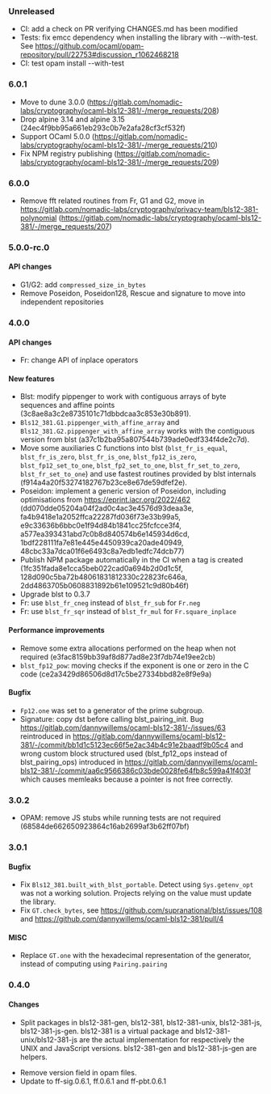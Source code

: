 ### Unreleased

- CI: add a check on PR verifying CHANGES.md has been modified
- Tests: fix emcc dependency when installing the library with --with-test. See
  https://github.com/ocaml/opam-repository/pull/22753#discussion_r1062468218
- CI: test opam install --with-test

### 6.0.1

- Move to dune 3.0.0 (https://gitlab.com/nomadic-labs/cryptography/ocaml-bls12-381/-/merge_requests/208)
- Drop alpine 3.14 and alpine 3.15 (24ec4f9bb95a661eb293c0b7e2afa28cf3cf532f)
- Support OCaml 5.0.0 (https://gitlab.com/nomadic-labs/cryptography/ocaml-bls12-381/-/merge_requests/210)
- Fix NPM registry publishing
  (https://gitlab.com/nomadic-labs/cryptography/ocaml-bls12-381/-/merge_requests/209)

### 6.0.0

- Remove fft related routines from Fr, G1 and G2, move in
  https://gitlab.com/nomadic-labs/cryptography/privacy-team/bls12-381-polynomial (https://gitlab.com/nomadic-labs/cryptography/ocaml-bls12-381/-/merge_requests/207)

### 5.0.0-rc.0

#### API changes

- G1/G2: add `compressed_size_in_bytes`
- Remove Poseidon, Poseidon128, Rescue and signature to move into independent repositories

### 4.0.0

#### API changes

- Fr: change API of inplace operators

#### New features

- Blst: modify pippenger to work with contiguous arrays of byte sequences and
  affine points (3c8ae8a3c2e8735101c71dbbdcaa3c853e30b891).
- `Bls12_381.G1.pippenger_with_affine_array` and
  `Bls12_381.G2.pippenger_with_affine_array` works with the contiguous version
  from blst (a37c1b2ba95a807544b739ade0edf334f4de2c7d).
- Move some auxiliaries C functions into blst (`blst_fr_is_equal`,
  `blst_fr_is_zero`, `blst_fr_is_one`, `blst_fp12_is_zero`,
  `blst_fp12_set_to_one`, `blst_fp2_set_to_one`, `blst_fr_set_to_zero`,
  `blst_fr_set_to_one`) and use fastest routines provided by blst internals
  (f914a4a20f53274182767b23ce8e67de59dfef2e).
- Poseidon: implement a generic version of Poseidon, including optimisations
  from https://eprint.iacr.org/2022/462
  (dd070dde05204a04f2ad0c4ac3e4576d93deaa3e,
  fa4b9418e1a2052ffca22287fd036f73e33b99a5,
  e9c33636b6bbc0e1f94d84b1841cc25fcfcce3f4,
  a577ea393431abd7c0b8d840574b6e145934d6cd,
  1bdf228111fa7e81e445e4450939ca20ade40949,
  48cbc33a7dca01f6e6493c8a7edb1edfc74dcb77)
- Publish NPM package automatically in the CI when a tag is created
  (1fc351fada8e1cca5beb022cad0a694b2d0d1c5f,
  128d090c5ba72b48061831812330c22823fc646a,
  2dd4863705b0608831892b61e109521c9d80b46f)
- Upgrade blst to 0.3.7
- Fr: use `blst_fr_cneg` instead of `blst_fr_sub`  for `Fr.neg`
- Fr: use `blst_fr_sqr` instead of `blst_fr_mul`  for `Fr.square_inplace`

#### Performance improvements

- Remove some extra allocations performed on the heap when not required
  (e3fac8159bb39af8d877ad8e23f7db74e19ee2cb)
- `blst_fp12_pow`: moving checks if the exponent is one or zero in the C code
  (ce2a3429d86506d8d17c5be27334bbd82e8f9e9a)

#### Bugfix

- `Fp12.one` was set to a generator of the prime subgroup.
- Signature: copy dst before calling blst_pairing_init. Bug
  https://gitlab.com/dannywillems/ocaml-bls12-381/-/issues/63 reintroduced in
  https://gitlab.com/dannywillems/ocaml-bls12-381/-/commit/bb1d1c5123ec66f5e2ac34b4c91e2baadf9b05c4
  and wrong custom block structured used (blst_fp12_ops instead of
  blst_pairing_ops) introduced in
  https://gitlab.com/dannywillems/ocaml-bls12-381/-/commit/aa6c9566386c03bde0028fe64fb8c599a41f403f
  which causes memleaks because a pointer is not free correctly.

### 3.0.2

- OPAM: remove JS stubs while running tests are not required
  (68584de662650923864c16ab2699af3b62ff07bf)

### 3.0.1

#### Bugfix

- Fix `Bls12_381.built_with_blst_portable`. Detect using `Sys.getenv_opt` was not
  a working solution. Projects relying on the value must update the library.
- Fix `GT.check_bytes`, see https://github.com/supranational/blst/issues/108 and
  https://github.com/dannywillems/ocaml-bls12-381/pull/4

#### MISC

- Replace `GT.one` with the hexadecimal representation of the generator, instead
  of computing using `Pairing.pairing`

### 0.4.0

#### Changes

+ Split packages in bls12-381-gen, bls12-381, bls12-381-unix, bls12-381-js,
  bls12-381-js-gen. bls12-381 is a virtual package and
  bls12-381-unix/bls12-381-js are the actual implementation for respectively the
  UNIX and JavaScript versions. bls12-381-gen and bls12-381-js-gen are helpers.
- Remove version field in opam files.
- Update to ff-sig.0.6.1, ff.0.6.1 and ff-pbt.0.6.1
